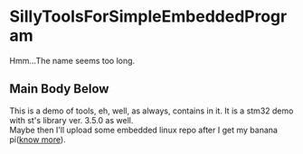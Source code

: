 # SillyToolsForSimpleEmbeddedProgram
Hmm...The name seems too long.
## Main Body Below
This is a demo of tools, eh, well, as always, contains in it. It is a stm32 demo with st's library ver. 3.5.0 as well.<br>Maybe then I'll upload some embedded linux repo after I get my banana pi([know more](http://www.lemaker.org/)).
